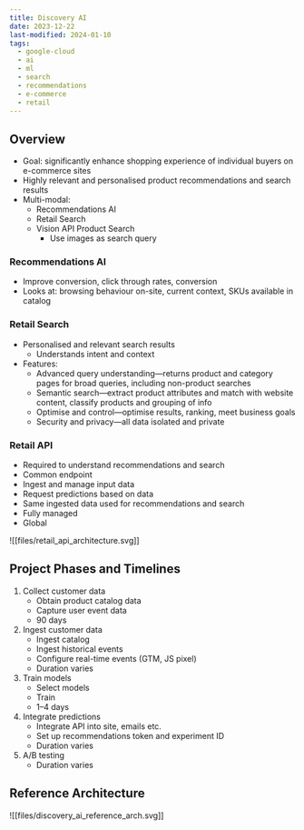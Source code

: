 ```yaml
---
title: Discovery AI
date: 2023-12-22
last-modified: 2024-01-10
tags:
  - google-cloud
  - ai
  - ml
  - search
  - recommendations
  - e-commerce
  - retail
---
```


## Overview

- Goal: significantly enhance shopping experience of individual buyers on e-commerce sites
- Highly relevant and personalised product recommendations and search results
- Multi-modal:
	- Recommendations AI
	- Retail Search
	- Vision API Product Search
		- Use images as search query

### Recommendations AI

- Improve conversion, click through rates, conversion
- Looks at: browsing behaviour on-site, current context, SKUs available in catalog

### Retail Search

- Personalised and relevant search results
	- Understands intent and context
- Features:
	- Advanced query understanding—returns product and category pages for broad queries, including non-product searches
	- Semantic search—extract product attributes and match with website content, classify products and grouping of info
	- Optimise and control—optimise results, ranking, meet business goals
	- Security and privacy—all data isolated and private

### Retail API

- Required to understand recommendations and search
- Common endpoint
- Ingest and manage input data
- Request predictions based on data
- Same ingested data used for recommendations and search
- Fully managed
- Global

![[files/retail_api_architecture.svg]]

## Project Phases and Timelines

1. Collect customer data
	- Obtain product catalog data
	- Capture user event data
	- 90 days
2. Ingest customer data
	- Ingest catalog
	- Ingest historical events
	- Configure real-time events (GTM, JS pixel)
	- Duration varies
3. Train models
	- Select models
	- Train
	- 1–4 days
4. Integrate predictions
	- Integrate API into site, emails etc.
	- Set up recommendations token and experiment ID
	- Duration varies
5. A/B testing
	- Duration varies

## Reference Architecture

![[files/discovery_ai_reference_arch.svg]]